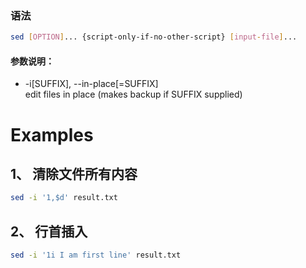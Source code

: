 ### 语法
```sh
sed [OPTION]... {script-only-if-no-other-script} [input-file]...
```
#### 参数说明：
* -i\[SUFFIX], --in-place\[=SUFFIX]  
  edit files in place (makes backup if SUFFIX supplied)  


# Examples
## 1、 清除文件所有内容
```sh
sed -i '1,$d' result.txt
```

## 2、 行首插入
```sh
sed -i '1i I am first line' result.txt
```
